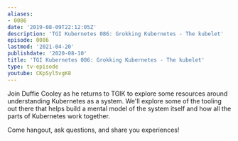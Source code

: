 ```yaml
---
aliases:
- 0086
date: '2019-08-09T22:12:05Z'
description: 'TGI Kubernetes 086: Grokking Kubernetes - The kubelet'
episode: 0086
lastmod: '2021-04-20'
publishdate: '2020-08-10'
title: 'TGI Kubernetes 086: Grokking Kubernetes - The kubelet'
type: tv-episode
youtube: CKpSyl5vgK8
---
```


Join Duffie Cooley as he returns to TGIK to explore some resources around understanding Kubernetes as a system. We&#39;ll explore some of the tooling out there that helps build a mental model of the system itself and how all the parts of Kubernetes work together.

Come hangout, ask questions, and share you experiences!